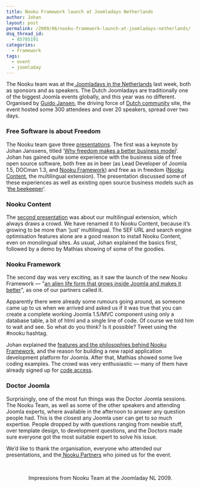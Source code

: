 ```yaml
---
title: Nooku Framework launch at Joomladays Netherlands
author: Johan
layout: post
permalink: /2009/06/nooku-framework-launch-at-joomladays-netherlands/
dsq_thread_id:
  - 85785191
categories:
  - Framework
tags:
  - event
  - joomladay
---
```

The Nooku team was at the[ Joomladays in the Netherlands][1] last week, both as sponsors and as speakers. The Dutch Joomladays are traditionally one of the biggest Joomla events globally, and this year was no different. Organised by <a href="http://www.google.com/url?sa=t&source=web&ct=res&cd=3&url=http%3A%2F%2Ftwitter.com%2Fgxjansen&ei=PVxBSs3_DJHW-QbtzNXKCA&usg=AFQjCNFhgBx-NK0f9xsEOtX1KF3FlTNtdQ&sig2=Ngp4b5wkVA7j8W0wyw1h6g" target="_blank" title="Guido Jansen Twitter">Guido Jansen</a>, the driving force of <a href="http://joomlacommunity.eu" target="_blank">Dutch community</a> site, the event hosted some 300 attendees and over 20 speakers, spread over two days.

<!--more-->

### Free Software is about Freedom

The Nooku team gave three <a href="http://www.slideshare.net/nooku" target="_blank" title="Nooku Presentations">presentations</a>. The first was a keynote by Johan Janssens, titled &#8216;<a href="http://www.slideshare.net/nooku/joomladay-nl-2009-business-models" target="_blank" title="Presentation">Why freedom makes a better business model</a>&#8216;. Johan has gained quite some experience with the business side of free open source software, both free as in beer (as Lead Developer of Joomla 1.5, DOCman 1.3, and [Nooku Framework][2]) and free as in freedom ([Nooku Content](), the multilingual extension). The presentation discussed some of these experiences as well as existing open source business models such as &#8216;[the beekeeper][3]&#8216;. 

### Nooku Content

The <a href="http://www.slideshare.net/nooku/joomladay-nl-2009-nooku-content" target="_blank" title="Nooku Content Presentation">second presentation</a> was about our multilingual extension, which always draws a crowd. We have renamed it to Nooku Content, because it&#8217;s growing to be more than &#8216;just&#8217; multilingual. The SEF URL and search engine optimisation features alone are a good reason to install Nooku Content, even on monolingual sites. As usual, Johan explained the basics first, followed by a demo by Mathias showing of some of the goodies. 

### Nooku Framework

The second day was very exciting, as it saw the launch of the new Nooku Framework &#8212; "[an alien life form that grows inside Joomla and makes it better][4]", as one of our partners called it.

Apparently there were already some rumours going around, as someone came up to us when we arrived and asked us if it was true that you can create a complete working Joomla 1.5/MVC component using only a database table, a bit of html and a single line of code. Of course we told him to wait and see. So what do you think? Is it possible? Tweet using the #nooku hashtag.

Johan explained the <a href="http://www.slideshare.net/nooku/joomladay-nl-2009-nooku-framework" target="_blank" title="Nooku Framework Presentation">features and the philosophies behind Nooku Framework</a>, and the reason for building a new rapid application development platform for Joomla. After that, Mathias showed some live coding examples. The crowd was very enthusiastic &#8212; many of them have already signed up for [code access][5].

### Doctor Joomla

Surprisingly, one of the most fun things was the Doctor Joomla sessions. The Nooku Team, as well as some of the other speakers and attending Joomla experts, where available in the afternoon to answer any question people had. This is the closest any Joomla user can get to so much expertise. People dropped by with questions ranging from newbie stuff, over template design, to development questions, and the Doctors made sure everyone got the most suitable expert to solve his issue.

We&#8217;d like to thank the organisation, everyone who attended our presentations, and the[ Nooku Partners][6] who joined us for the event.

&nbsp;

<div style="text-align: center">
  </p> <p>
    Impressions from Nooku Team at the Joomladay NL 2009.
  </p>
</div>

&nbsp;

 [1]: http://www.joomladays.nl ""
 [2]: framework/ "Nooku Framework"
 [3]: http://wiki.pentaho.com/display/BEEKEEPER/The+Beekeeper ""
 [4]: http://www.vimeo.com/5091589 ""
 [5]: en/framework/request.html "Download Nooku Framework"
 [6]: partners.html ""